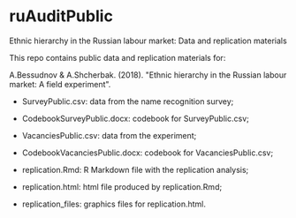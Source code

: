 # ruAuditPublic
Ethnic hierarchy in the Russian labour market: Data and replication materials

This repo contains public data and replication materials for:

A.Bessudnov & A.Shcherbak. (2018). "Ethnic hierarchy in the Russian labour market: A field experiment".

- SurveyPublic.csv: data from the name recognition survey;

- CodebookSurveyPublic.docx: codebook for SurveyPublic.csv;

- VacanciesPublic.csv: data from the experiment;

- CodebookVacanciesPublic.docx: codebook for VacanciesPublic.csv;

- replication.Rmd: R Markdown file with the replication analysis;

- replication.html: html file produced by replication.Rmd;

- replication_files: graphics files for replication.html.
